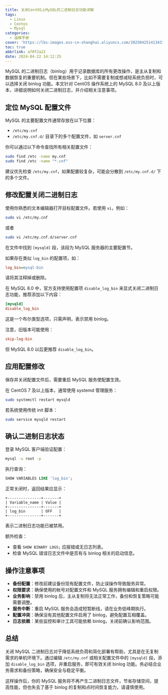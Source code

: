 ```yaml
---
title: 关闭CentOS上MySQL的二进制日志功能详解
tags:
  - Linux
  - Centos
  - Mysql
categories:
  - 运维手册
cover: 'https://lbs-images.oss-cn-shanghai.aliyuncs.com/20250425141343106.png'
toc: true
abbrlink: af0f2a22
date: 2024-04-22 14:12:25
---
```


MySQL 的二进制日志（binlog）用于记录数据库的所有更改操作，是主从复制和数据恢复的重要机制。但在某些场景下，比如不需要复制或想减轻系统负担时，可以选择关闭 binlog 功能。本文针对 CentOS 操作系统上的 MySQL 8.0 及以上版本，详细说明如何关闭二进制日志，并介绍相关注意事项。

<!-- more -->

## 定位 MySQL 配置文件  
MySQL 的主要配置文件通常存放在以下位置：

- `/etc/my.cnf`
- `/etc/my.cnf.d/` 目录下的多个配置文件，如 `server.cnf`

你可以通过以下命令查找所有相关配置文件：

```bash
sudo find /etc -name my.cnf
sudo find /etc -name "*.cnf"
```

建议优先检查 `/etc/my.cnf`，如果配置较复杂，可能会分散到 `/etc/my.cnf.d/` 下的多个文件。

## 修改配置关闭二进制日志  
使用你熟悉的文本编辑器打开目标配置文件。若使用 `vi`，例如：

```bash
sudo vi /etc/my.cnf
```
或者

```bash
sudo vi /etc/my.cnf.d/server.cnf
```

在文件中找到 `[mysqld]` 段，该段为 MySQL 服务器的主要配置节。

如果存在类似 `log_bin` 的配置项，如：

```ini
log_bin=mysql-bin
```
请将其注释掉或删除。

在 MySQL 8.0 中，官方支持使用配置项 `disable_log_bin` 来显式关闭二进制日志功能，推荐添加以下内容：

```ini
[mysqld]
disable_log_bin
```

这是一个布尔类型选项，只需声明，表示禁用 binlog。

注意，旧版本可能使用：

```ini
skip-log-bin
```

但 MySQL 8.0 以后更推荐 `disable_log_bin`。

## 应用配置修改  
保存并关闭配置文件后，需要重启 MySQL 服务使配置生效。

在 CentOS 7 及以上版本，通常使用 systemd 管理服务：

```bash
sudo systemctl restart mysqld
```

若系统使用传统 init 脚本：

```bash
sudo service mysqld restart
```

## 确认二进制日志状态  
登录 MySQL 客户端验证配置：

```bash
mysql -u root -p
```

执行查询：

```sql
SHOW VARIABLES LIKE 'log_bin';
```

正常关闭时，返回结果应显示：

```
+---------------+-------+
| Variable_name | Value |
+---------------+-------+
| log_bin       | OFF   |
+---------------+-------+
```

表示二进制日志功能已被禁用。

额外检查：

- 查看 `SHOW BINARY LOGS;` 应报错或无日志列表。
- 检查 MySQL 错误日志文件中是否有与 binlog 相关的启动信息。

## 操作注意事项

- **备份配置**：修改前建议备份现有配置文件，防止误操作导致服务异常。
- **权限要求**：确保使用的帐号对配置文件和 MySQL 服务拥有编辑和重启权限。
- **业务影响**：禁用 binlog 后，主从复制将无法正常工作，备份和恢复策略可能需要调整。
- **服务中断**：重启 MySQL 服务会造成短暂断线，请在业务低峰期执行。
- **配置冲突**：确保没有其他配置文件启用了 binlog，避免配置互相覆盖。
- **日志依赖**：某些监控和审计工具可能依赖 binlog，关闭前确认影响范围。

## 总结  
关闭 MySQL 二进制日志对于降低系统负荷和简化部署有帮助，尤其是在无复制需求的单机环境下。通过编辑 `/etc/my.cnf` 或相关配置文件中的 `[mysqld]` 段，添加 `disable_log_bin` 选项，并重启服务，即可有效关闭 binlog 功能。务必结合业务需求和备份策略，确保安全与稳定平衡。

这样操作后，你的 MySQL 服务将不再产生二进制日志文件，节省存储空间，提高性能，但也失去了基于 binlog 的复制和点时间恢复能力，请谨慎使用。